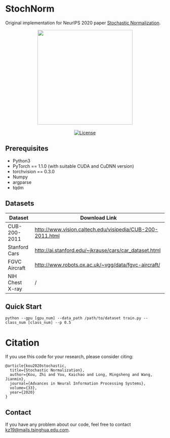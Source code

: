 # StochNorm
Original implementation for NeurIPS 2020 paper [Stochastic Normalization](https://proceedings.neurips.cc//paper/2020/file/bc573864331a9e42e4511de6f678aa83-Paper.pdf).

<p align="center">
  <img src="https://github.com/thuml/StochNorm/blob/main/arch.png" width="300">
  <br/>
  <br/>
  <a href="https://github.com/thuml/StochNorm/blob/main/LICENSE"><img alt="License" src="https://img.shields.io/github/license/thuml/StochNorm?" /></a>
</p>

## Prerequisites
* Python3
* PyTorch == 1.1.0 (with suitable CUDA and CuDNN version)
* torchvision == 0.3.0
* Numpy
* argparse
* tqdm

## Datasets
|Dataset|Download Link|
|--|--|
| CUB-200-2011 | http://www.vision.caltech.edu/visipedia/CUB-200-2011.html |
| Stanford Cars | http://ai.stanford.edu/~jkrause/cars/car_dataset.html |
| FGVC Aircraft | http://www.robots.ox.ac.uk/~vgg/data/fgvc-aircraft/ |
| NIH Chest X-ray | / |

## Quick Start
```
python --gpu [gpu_num] --data_path /path/to/dataset train.py --class_num [class_num] --p 0.5
```

# Citation
If you use this code for your research, please consider citing:
```
@article{kou2020stochastic,
  title={Stochastic Normalization},
  author={Kou, Zhi and You, Kaichao and Long, Mingsheng and Wang, Jianmin},
  journal={Advances in Neural Information Processing Systems},
  volume={33},
  year={2020}
}
```

## Contact
If you have any problem about our code, feel free to contact kz19@mails.tsinghua.edu.com.
